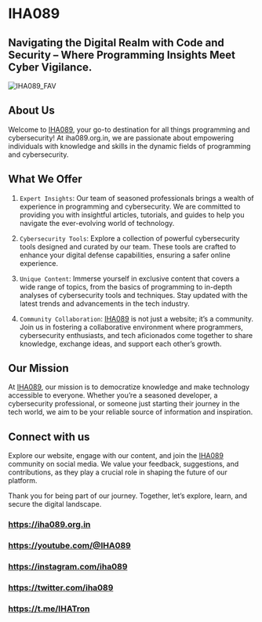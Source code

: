 
# IHA089

## Navigating the Digital Realm with Code and Security – Where Programming Insights Meet Cyber Vigilance.


![IHA089_FAV](https://github.com/IHA089/.github/assets/67224300/90c2725c-c7b7-4ce3-942e-2fbd4d3d677f)

## About Us
Welcome to [IHA089](https://iha089.org.in/), your go-to destination for all things programming and cybersecurity! At iha089.org.in, we are passionate about empowering individuals with knowledge and skills in the dynamic fields of programming and cybersecurity.

## What We Offer
1. `Expert Insights`: Our team of seasoned professionals brings a wealth of experience in programming and cybersecurity. We are committed to providing you with insightful articles, tutorials, and guides to help you navigate the ever-evolving world of technology.

2. `Cybersecurity Tools`: Explore a collection of powerful cybersecurity tools designed and curated by our team. These tools are crafted to enhance your digital defense capabilities, ensuring a safer online experience.

3. `Unique Content`: Immerse yourself in exclusive content that covers a wide range of topics, from the basics of programming to in-depth analyses of cybersecurity tools and techniques. Stay updated with the latest trends and advancements in the tech industry.

4. `Community Collaboration`: [IHA089](https://iha089.org.in/) is not just a website; it’s a community. Join us in fostering a collaborative environment where programmers, cybersecurity enthusiasts, and tech aficionados come together to share knowledge, exchange ideas, and support each other’s growth.

## Our Mission
At [IHA089](https://iha089.org.in/), our mission is to democratize knowledge and make technology accessible to everyone. Whether you’re a seasoned developer, a cybersecurity professional, or someone just starting their journey in the tech world, we aim to be your reliable source of information and inspiration.

## Connect with us 
Explore our website, engage with our content, and join the [IHA089](https://iha089.org.in/) community on social media. We value your feedback, suggestions, and contributions, as they play a crucial role in shaping the future of our platform.

Thank you for being part of our journey. Together, let’s explore, learn, and secure the digital landscape.

### https://iha089.org.in
### https://youtube.com/@IHA089
### https://instagram.com/iha089
### https://twitter.com/iha089
### https://t.me/IHATron
